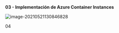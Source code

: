 **03 - Implementación de Azure Container Instances**

![image-20210521130846828](C:\Users\Alx\AppData\Roaming\Typora\typora-user-images\image-20210521130846828.png)



04

